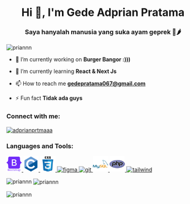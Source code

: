<h1 align="center">Hi 👋, I'm Gede Adprian Pratama</h1>
<h3 align="center">Saya hanyalah manusia yang suka ayam geprek 🍗🌶</h3>

<p align="left"> <img src="https://komarev.com/ghpvc/?username=priannn&label=Profile%20views&color=0e75b6&style=flat" alt="priannn" /> </p>

- 🔭 I’m currently working on **Burger Bangor :)))**

- 🌱 I’m currently learning **React & Next Js**

- 📫 How to reach me **gedepratama067@gmail.com**

- ⚡ Fun fact **Tidak ada guys**

<h3 align="left">Connect with me:</h3>
<p align="left">
<a href="https://instagram.com/adprianprtmaaa" target="blank"><img align="center" src="https://raw.githubusercontent.com/rahuldkjain/github-profile-readme-generator/master/src/images/icons/Social/instagram.svg" alt="adprianprtmaaa" height="30" width="40" /></a>
</p>

<h3 align="left">Languages and Tools:</h3>
<p align="left"> <a href="https://getbootstrap.com" target="_blank" rel="noreferrer"> <img src="https://raw.githubusercontent.com/devicons/devicon/master/icons/bootstrap/bootstrap-plain-wordmark.svg" alt="bootstrap" width="40" height="40"/> </a> <a href="https://www.cprogramming.com/" target="_blank" rel="noreferrer"> <img src="https://raw.githubusercontent.com/devicons/devicon/master/icons/c/c-original.svg" alt="c" width="40" height="40"/> </a> <a href="https://www.w3schools.com/css/" target="_blank" rel="noreferrer"> <img src="https://raw.githubusercontent.com/devicons/devicon/master/icons/css3/css3-original-wordmark.svg" alt="css3" width="40" height="40"/> </a> <a href="https://www.figma.com/" target="_blank" rel="noreferrer"> <img src="https://www.vectorlogo.zone/logos/figma/figma-icon.svg" alt="figma" width="40" height="40"/> </a> <a href="https://git-scm.com/" target="_blank" rel="noreferrer"> <img src="https://www.vectorlogo.zone/logos/git-scm/git-scm-icon.svg" alt="git" width="40" height="40"/> </a> <a href="https://www.mysql.com/" target="_blank" rel="noreferrer"> <img src="https://raw.githubusercontent.com/devicons/devicon/master/icons/mysql/mysql-original-wordmark.svg" alt="mysql" width="40" height="40"/> </a> <a href="https://www.php.net" target="_blank" rel="noreferrer"> <img src="https://raw.githubusercontent.com/devicons/devicon/master/icons/php/php-original.svg" alt="php" width="40" height="40"/> </a> <a href="https://tailwindcss.com/" target="_blank" rel="noreferrer"> <img src="https://www.vectorlogo.zone/logos/tailwindcss/tailwindcss-icon.svg" alt="tailwind" width="40" height="40"/> </a> </p>

<p><img align="left" src="https://github-readme-stats.vercel.app/api/top-langs?username=priannn&show_icons=true&locale=en&layout=compact" alt="priannn" /></p>

<p>&nbsp;<img align="center" src="https://github-readme-stats.vercel.app/api?username=priannn&show_icons=true&locale=en" alt="priannn" /></p>

<p><img align="center" src="https://github-readme-streak-stats.herokuapp.com/?user=priannn&" alt="priannn" /></p>

